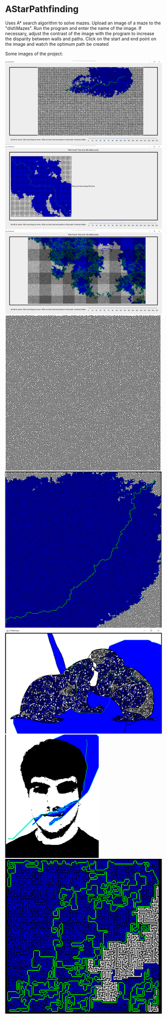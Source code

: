 # AStarPathfinding
Uses A* search algorithm to solve mazes. Upload an image of a maze to the "dist\\Mazes". Run the program and enter the name of the image. If necessary, adjust the contrast of the image with the program to increase the disparity between walls and paths. Click on the start and end point on the image and watch the optimum path be created


Some images of the project:

![alt text](https://github.com/Jonathon-A/AStarPathfinding/blob/main/Images/GUI.png)
![alt text](https://github.com/Jonathon-A/AStarPathfinding/blob/main/Images/BiggerMaze.png)
![alt text](https://github.com/Jonathon-A/AStarPathfinding/blob/main/Images/BiggestMaze.png)
![alt text](https://github.com/Jonathon-A/AStarPathfinding/blob/main/Images/BigMaze.png)
![alt text](https://github.com/Jonathon-A/AStarPathfinding/blob/main/Images/BigMazeSolved.png)
![alt text](https://github.com/Jonathon-A/AStarPathfinding/blob/main/Images/RatMazeSolved.png)
![alt text](https://github.com/Jonathon-A/AStarPathfinding/blob/main/Images/JonMaze.png)
![alt text](https://github.com/Jonathon-A/AStarPathfinding/blob/main/Images/HardMaze.png)

